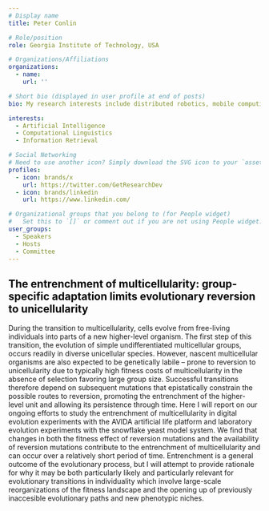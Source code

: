 ```yaml
---
# Display name
title: Peter Conlin

# Role/position
role: Georgia Institute of Technology, USA

# Organizations/Affiliations
organizations:
  - name: 
    url: ''

# Short bio (displayed in user profile at end of posts)
bio: My research interests include distributed robotics, mobile computing and programmable matter.

interests:
  - Artificial Intelligence
  - Computational Linguistics
  - Information Retrieval

# Social Networking
# Need to use another icon? Simply download the SVG icon to your `assets/media/icons/` folder.
profiles:
  - icon: brands/x
    url: https://twitter.com/GetResearchDev
  - icon: brands/linkedin
    url: https://www.linkedin.com/

# Organizational groups that you belong to (for People widget)
#   Set this to `[]` or comment out if you are not using People widget.
user_groups:
  - Speakers
  - Hosts
  - Committee
---
```


<h2 style="color: #050505; text-align: left;">The entrenchment of multicellularity: group-specific adaptation limits evolutionary reversion to unicellularity</h2>

During the transition to multicellularity, cells evolve from free-living individuals into parts of a new higher-level organism. The first step of this transition, the evolution of simple undifferentiated multicellular groups, occurs readily in diverse unicellular species. However, nascent multicellular organisms are also expected to be genetically labile – prone to reversion to unicellularity due to typically high fitness costs of multicellularity in the absence of selection favoring large group size. Successful transitions therefore depend on subsequent mutations that epistatically constrain the possible routes to reversion, promoting the entrenchment of the higher-level unit and allowing its persistence through time. Here I will report on our ongoing efforts to study the entrenchment of multicellularity in digital evolution experiments with the AVIDA artificial life platform and laboratory evolution experiments with the snowflake yeast model system. We find that changes in both the fitness effect of reversion mutations and the availability of reversion mutations contribute to the entrenchment of multicellularity and can occur over a relatively short period of time. Entrenchment is a general outcome of the evolutionary process, but I will attempt to provide rationale for why it may be both particularly likely and particularly relevant for evolutionary transitions in individuality which involve large-scale reorganizations of the fitness landscape and the opening up of previously inaccesible evolutionary paths and new phenotypic niches.
